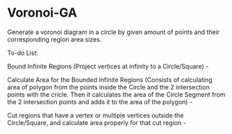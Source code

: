 # Voronoi-GA
Generate a voronoi diagram in a circle by given amount of points and their corresponding region area sizes.


To-do List:


Bound Infinite Regions (Project vertices at infinity to a Circle/Square) - 


Calculate Area for the Bounded Infinite Regions (Consists of calculating area of polygon from the points inside the Circle and the 2 intersection points with the cricle. Then it calculates the area of the Circle Segment from the 2 intersection points and adds it to the area of the polygon) - 


Cut regions that have a vertex or multiple vertices outside the Circle/Square, and calculate area properly for that cut region -
